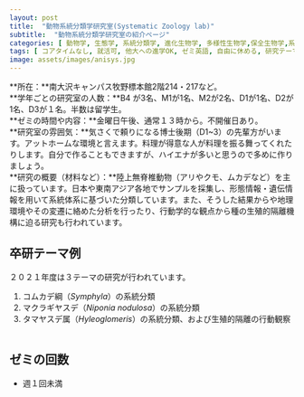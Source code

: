```yaml
---
layout: post
title:  "動物系統分類学研究室(Systematic Zoology lab)"
subtitle:  "動物系統分類学研究室の紹介ページ"
categories: [ 動物学, 生態学, 系統分類学, 進化生物学, 多様性生物学,保全生物学,系統地理学,土壌生物学 ]
tags: [ コアタイムなし, 就活可, 他大への進学OK, ゼミ英語, 自由に休める, 研究テーマを自分で決める, 研究テーマが与えられる, イベントあり, アットホームな雰囲気,牧野標本館,日本語OK,共用スペースあり ]
image: assets/images/anisys.jpg
---
```


**所在：**南大沢キャンパス牧野標本館2階214・217など。  
**学年ごとの研究室の人数：**B4 が3名、M1が1名、M2が2名、D1が1名、D2が1名、D3が１名。半数は留学生。  
**ゼミの時間や内容：**金曜日午後、通常１３時から。不開催日あり。  
**研究室の雰囲気：**気さくで頼りになる博士後期（D1~3）の先輩方がいます。アットホームな環境と言えます。料理が得意な人が料理を振る舞ってくれたりします。自分で作ることもできますが、ハイエナが多いと思うので多めに作りましょう。  
**研究の概要（材料など）：**陸上無脊椎動物（アリやクモ、ムカデなど）を主に扱っています。日本や東南アジア各地でサンプルを採集し、形態情報・遺伝情報を用いて系統体系に基づいた分類しています。また、そうした結果からや地理環境やその変遷に絡めた分析を行ったり、行動学的な観点から種の生殖的隔離機構に迫る研究も行われています。

## 卒研テーマ例
２０２１年度は３テーマの研究が行われています。
1. コムカデ綱（*Symphyla*）の系統分類
1. マクラギヤスデ（*Niponia nodulosa*）の系統分類
1. タマヤスデ属（*Hyleoglomeris*）の系統分類、および生殖的隔離の行動観察
<br /><br />
   
## ゼミの回数
- 週１回未満
<br /><br />
